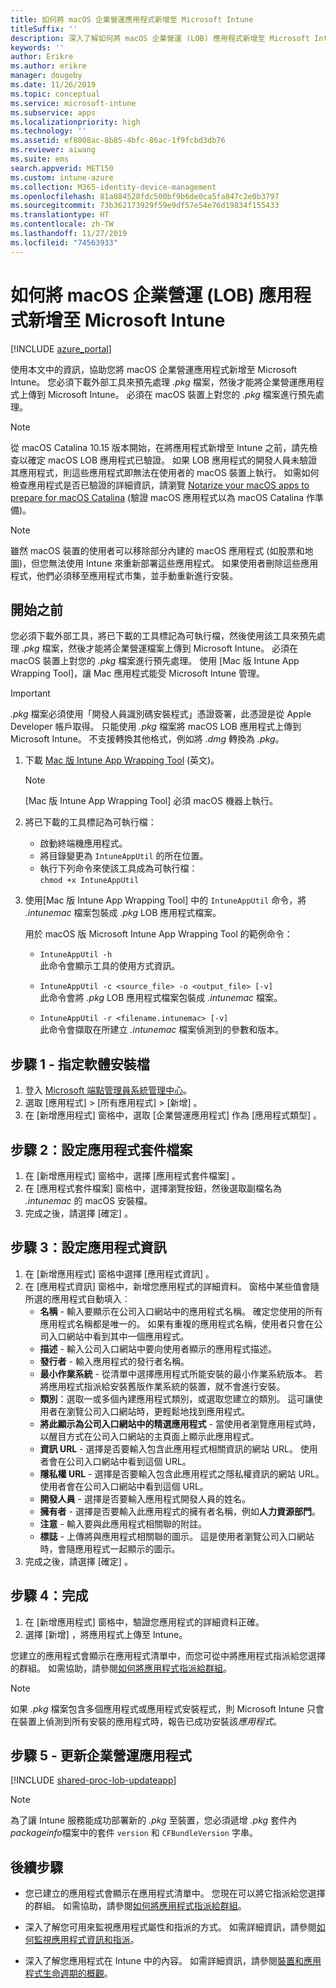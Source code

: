 ```yaml
---
title: 如何將 macOS 企業營運應用程式新增至 Microsoft Intune
titleSuffix: ''
description: 深入了解如何將 macOS 企業營運 (LOB) 應用程式新增至 Microsoft Intune。
keywords: ''
author: Erikre
ms.author: erikre
manager: dougeby
ms.date: 11/26/2019
ms.topic: conceptual
ms.service: microsoft-intune
ms.subservice: apps
ms.localizationpriority: high
ms.technology: ''
ms.assetid: ef8008ac-8b85-4bfc-86ac-1f9fcbd3db76
ms.reviewer: aiwang
ms.suite: ems
search.appverid: MET150
ms.custom: intune-azure
ms.collection: M365-identity-device-management
ms.openlocfilehash: 81a084528fdc500bf9b6de0ca5fa847c2e0b3797
ms.sourcegitcommit: 73b362173929f59e9df57e54e76d19834f155433
ms.translationtype: HT
ms.contentlocale: zh-TW
ms.lasthandoff: 11/27/2019
ms.locfileid: "74563933"
---
```

# <a name="how-to-add-macos-line-of-business-lob-apps-to-microsoft-intune"></a>如何將 macOS 企業營運 (LOB) 應用程式新增至 Microsoft Intune

[!INCLUDE [azure_portal](../includes/azure_portal.md)]

使用本文中的資訊，協助您將 macOS 企業營運應用程式新增至 Microsoft Intune。 您必須下載外部工具來預先處理 *.pkg* 檔案，然後才能將企業營運應用程式上傳到 Microsoft Intune。 必須在 macOS 裝置上對您的 *.pkg* 檔案進行預先處理。

> [!NOTE]
> 從 macOS Catalina 10.15 版本開始，在將應用程式新增至 Intune 之前，請先檢查以確定 macOS LOB 應用程式已驗證。 如果 LOB 應用程式的開發人員未驗證其應用程式，則這些應用程式即無法在使用者的 macOS 裝置上執行。 如需如何檢查應用程式是否已驗證的詳細資訊，請瀏覽 [Notarize your macOS apps to prepare for macOS Catalina](https://techcommunity.microsoft.com/t5/Intune-Customer-Success/Support-Tip-Notarizing-your-macOS-apps-to-prepare-for-macOS/ba-p/808579) (驗證 macOS 應用程式以為 macOS Catalina 作準備)。

> [!NOTE]
> 雖然 macOS 裝置的使用者可以移除部分內建的 macOS 應用程式 (如股票和地圖)，但您無法使用 Intune 來重新部署這些應用程式。 如果使用者刪除這些應用程式，他們必須移至應用程式市集，並手動重新進行安裝。

## <a name="before-your-start"></a>開始之前

您必須下載外部工具，將已下載的工具標記為可執行檔，然後使用該工具來預先處理 *.pkg* 檔案，然後才能將企業營運檔案上傳到 Microsoft Intune。 必須在 macOS 裝置上對您的 *.pkg* 檔案進行預先處理。 使用 [Mac 版 Intune App Wrapping Tool]，讓 Mac 應用程式能受 Microsoft Intune 管理。

> [!IMPORTANT]
> *.pkg* 檔案必須使用「開發人員識別碼安裝程式」憑證簽署，此憑證是從 Apple Developer 帳戶取得。 只能使用 *.pkg* 檔案將 macOS LOB 應用程式上傳到 Microsoft Intune。 不支援轉換其他格式，例如將 *.dmg* 轉換為 *.pkg*。
>

1. 下載 [Mac 版 Intune App Wrapping Tool](https://github.com/msintuneappsdk/intune-app-wrapping-tool-mac) \(英文\)。

    > [!NOTE]
    > [Mac 版 Intune App Wrapping Tool]  必須 macOS 機器上執行。 

2. 將已下載的工具標記為可執行檔：
   - 啟動終端機應用程式。
   - 將目錄變更為 `IntuneAppUtil` 的所在位置。
   - 執行下列命令來使該工具成為可執行檔：<br> 
       `chmod +x IntuneAppUtil`

3. 使用[Mac 版 Intune App Wrapping Tool]  中的 `IntuneAppUtil` 命令，將 *.intunemac* 檔案包裝成 *.pkg* LOB 應用程式檔案。<br>

    用於 macOS 版 Microsoft Intune App Wrapping Tool 的範例命令：
    
    - `IntuneAppUtil -h`<br>
    此命令會顯示工具的使用方式資訊。
    
    - `IntuneAppUtil -c <source_file> -o <output_file> [-v]`<br>
    此命令會將 *.pkg* LOB 應用程式檔案包裝成 *.intunemac* 檔案。
    
    - `IntuneAppUtil -r <filename.intunemac> [-v]`<br>
    此命令會擷取在所建立 *.intunemac* 檔案偵測到的參數和版本。

## <a name="step-1---specify-the-software-setup-file"></a>步驟 1 - 指定軟體安裝檔

1. 登入 [Microsoft 端點管理員系統管理中心](https://go.microsoft.com/fwlink/?linkid=2109431)。
2. 選取 [應用程式]   > [所有應用程式]   > [新增]  。
3. 在 [新增應用程式]  窗格中，選取 [企業營運應用程式]  作為 [應用程式類型]  。

## <a name="step-2---configure-the-app-package-file"></a>步驟 2：設定應用程式套件檔案

1. 在 [新增應用程式]  窗格中，選擇 [應用程式套件檔案]  。
2. 在 [應用程式套件檔案]  窗格中，選擇瀏覽按鈕，然後選取副檔名為 *.intunemac* 的 macOS 安裝檔。
3. 完成之後，請選擇 [確定]  。


## <a name="step-3---configure-app-information"></a>步驟 3：設定應用程式資訊

1. 在 [新增應用程式]  窗格中選擇 [應用程式資訊]  。
2. 在 [應用程式資訊]  窗格中，新增您應用程式的詳細資料。 窗格中某些值會隨所選的應用程式自動填入︰
    - **名稱** - 輸入要顯示在公司入口網站中的應用程式名稱。 確定您使用的所有應用程式名稱都是唯一的。 如果有重複的應用程式名稱，使用者只會在公司入口網站中看到其中一個應用程式。
    - **描述** - 輸入公司入口網站中要向使用者顯示的應用程式描述。
    - **發行者** - 輸入應用程式的發行者名稱。
    - **最小作業系統** - 從清單中選擇應用程式所能安裝的最小作業系統版本。 若將應用程式指派給安裝舊版作業系統的裝置，就不會進行安裝。
    - **類別**：選取一或多個內建應用程式類別，或選取您建立的類別。 這可讓使用者在瀏覽公司入口網站時，更輕鬆地找到應用程式。
    - **將此顯示為公司入口網站中的精選應用程式** - 當使用者瀏覽應用程式時，以醒目方式在公司入口網站的主頁面上顯示此應用程式。
    - **資訊 URL** - 選擇是否要輸入包含此應用程式相關資訊的網站 URL。 使用者會在公司入口網站中看到這個 URL。
    - **隱私權 URL** - 選擇是否要輸入包含此應用程式之隱私權資訊的網站 URL。 使用者會在公司入口網站中看到這個 URL。
    - **開發人員** - 選擇是否要輸入應用程式開發人員的姓名。
    - **擁有者** - 選擇是否要輸入此應用程式的擁有者名稱，例如**人力資源部門**。
    - **注意** - 輸入要與此應用程式相關聯的附註。
    - **標誌** - 上傳將與應用程式相關聯的圖示。 這是使用者瀏覽公司入口網站時，會隨應用程式一起顯示的圖示。
3. 完成之後，請選擇 [確定]  。

## <a name="step-4---finish-up"></a>步驟 4：完成

1. 在 [新增應用程式]  窗格中，驗證您應用程式的詳細資料正確。
2. 選擇 [新增]  ，將應用程式上傳至 Intune。

您建立的應用程式會顯示在應用程式清單中，而您可從中將應用程式指派給您選擇的群組。 如需協助，請參閱[如何將應用程式指派給群組](apps-deploy.md)。

> [!NOTE]
> 如果 *.pkg* 檔案包含多個應用程式或應用程式安裝程式，則 Microsoft Intune 只會在裝置上偵測到所有安裝的應用程式時，報告已成功安裝該*應用程式*。

## <a name="step-5---update-a-line-of-business-app"></a>步驟 5 - 更新企業營運應用程式

[!INCLUDE [shared-proc-lob-updateapp](../includes/shared-proc-lob-updateapp.md)]

> [!NOTE]
> 為了讓 Intune 服務能成功部署新的 *.pkg* 至裝置，您必須遞增 *.pkg* 套件內 *packageinfo*檔案中的套件 `version` 和 `CFBundleVersion` 字串。

## <a name="next-steps"></a>後續步驟

- 您已建立的應用程式會顯示在應用程式清單中。 您現在可以將它指派給您選擇的群組。 如需協助，請參閱[如何將應用程式指派給群組](apps-deploy.md)。

- 深入了解您可用來監視應用程式屬性和指派的方式。 如需詳細資訊，請參閱[如何監視應用程式資訊和指派](apps-monitor.md)。

- 深入了解您應用程式在 Intune 中的內容。 如需詳細資訊，請參閱[裝置和應用程式生命週期的概觀](../fundamentals/device-lifecycle.md)。
